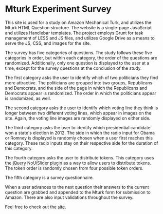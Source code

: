 Mturk Experiment Survey
================================

This site is used for a study on Amazon Mechanical Turk, and utilizes the Mturk HTML Question structure. The website is a single-page JavaScript and utilizes Handlebar templates. The project employs Grunt for task management of LESS and JS files, and utilizes Google Drive as a means to serve the JS, CSS, and images for the site. 

The survey has five categories of questions. The study follows these five categories in order, but within each category, the order of the questions are randomized. Additionally, only one question is displayed to the user at a time, except for the survey questions at the conclusion of the study.

The first category asks the user to identify which of two politicians they find more attractive. The politicians are grouped into two groups, Republicans and Democrats, and the side of the page in which the Republicans and Democrats appear is randomized. The order in which the politicians appear is randomized, as well.

The second category asks the user to identify which voting line they think is longer between two different voting lines, which appear in images on the site. Again, the voting line images are randomly displayed on either side.

The third category asks the user to identify which presidential candidate won a state's election in 2012. The side in which the radio input for Obama or Romney is displayed is randomly chosen when a user first reaches this category. These radio inputs stay on their respective side for the duration of this category.

The fourth category asks the user to distribute tokens. This category uses the [jQuery NoUiSlider plugin](https://github.com/leongersen/noUiSlider) as a way to allow users to distribute tokens. The token order is randomly chosen from four possible token orders.

The fifth category is a survey questionnaire. 

When a user advances to the next question their answers to the current question are grabbed and appended to the Mturk form for submission to Amazon. There are also input validations throughout the survey.

Feel free to check out the [site](http://sdalezman.github.io/mturk-survey-expirment/).